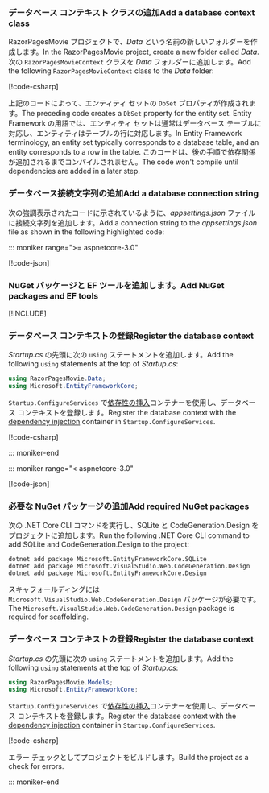 <a name="dc"></a>

### <a name="add-a-database-context-class"></a><span data-ttu-id="94802-101">データベース コンテキスト クラスの追加</span><span class="sxs-lookup"><span data-stu-id="94802-101">Add a database context class</span></span>

<span data-ttu-id="94802-102">RazorPagesMovie プロジェクトで、*Data* という名前の新しいフォルダーを作成します。</span><span class="sxs-lookup"><span data-stu-id="94802-102">In the RazorPagesMovie project, create a new folder called *Data*.</span></span> <span data-ttu-id="94802-103">次の `RazorPagesMovieContext` クラスを *Data* フォルダーに追加します。</span><span class="sxs-lookup"><span data-stu-id="94802-103">Add the following `RazorPagesMovieContext` class to the *Data* folder:</span></span>

[!code-csharp[](~/tutorials/razor-pages/razor-pages-start/sample/RazorPagesMovie30/Data/RazorPagesMovieContext.cs)]

<span data-ttu-id="94802-104">上記のコードによって、エンティティ セットの `DbSet` プロパティが作成されます。</span><span class="sxs-lookup"><span data-stu-id="94802-104">The preceding code creates a `DbSet` property for the entity set.</span></span> <span data-ttu-id="94802-105">Entity Framework の用語では、エンティティ セットは通常はデータベース テーブルに対応し、エンティティはテーブルの行に対応します。</span><span class="sxs-lookup"><span data-stu-id="94802-105">In Entity Framework terminology, an entity set typically corresponds to a database table, and an entity corresponds to a row in the table.</span></span> <span data-ttu-id="94802-106">このコードは、後の手順で依存関係が追加されるまでコンパイルされません。</span><span class="sxs-lookup"><span data-stu-id="94802-106">The code won't compile until dependencies are added in a later step.</span></span>

<a name="cs"></a>

### <a name="add-a-database-connection-string"></a><span data-ttu-id="94802-107">データベース接続文字列の追加</span><span class="sxs-lookup"><span data-stu-id="94802-107">Add a database connection string</span></span>

<span data-ttu-id="94802-108">次の強調表示されたコードに示されているように、*appsettings.json* ファイルに接続文字列を追加します。</span><span class="sxs-lookup"><span data-stu-id="94802-108">Add a connection string to the *appsettings.json* file as shown in the following highlighted code:</span></span>

::: moniker range=">= aspnetcore-3.0"

[!code-json[](~/tutorials/razor-pages/razor-pages-start/sample/RazorPagesMovie30/appsettings_SQLite.json?highlight=10-12)]

### <a name="add-nuget-packages-and-ef-tools"></a><span data-ttu-id="94802-109">NuGet パッケージと EF ツールを追加します。</span><span class="sxs-lookup"><span data-stu-id="94802-109">Add NuGet packages and EF tools</span></span>

[!INCLUDE[](~/includes/add-EF-NuGet-SQLite-CLI.md)]

<a name="reg"></a>

### <a name="register-the-database-context"></a><span data-ttu-id="94802-110">データベース コンテキストの登録</span><span class="sxs-lookup"><span data-stu-id="94802-110">Register the database context</span></span>

<span data-ttu-id="94802-111">*Startup.cs* の先頭に次の `using` ステートメントを追加します。</span><span class="sxs-lookup"><span data-stu-id="94802-111">Add the following `using` statements at the top of *Startup.cs*:</span></span>

```csharp
using RazorPagesMovie.Data;
using Microsoft.EntityFrameworkCore;
```

<span data-ttu-id="94802-112">`Startup.ConfigureServices` で[依存性の挿入](xref:fundamentals/dependency-injection)コンテナーを使用し、データベース コンテキストを登録します。</span><span class="sxs-lookup"><span data-stu-id="94802-112">Register the database context with the [dependency injection](xref:fundamentals/dependency-injection) container in `Startup.ConfigureServices`.</span></span>

[!code-csharp[](~/tutorials/razor-pages/razor-pages-start/sample/RazorPagesMovie30/Startup.cs?name=snippet_UseSqlite&highlight=11-12)]

::: moniker-end

::: moniker range="< aspnetcore-3.0"

[!code-json[](~/tutorials/razor-pages/razor-pages-start/sample/RazorPagesMovie/appsettings_SQLite.json?highlight=8-9)]

### <a name="add-required-nuget-packages"></a><span data-ttu-id="94802-113">必要な NuGet パッケージの追加</span><span class="sxs-lookup"><span data-stu-id="94802-113">Add required NuGet packages</span></span>

<span data-ttu-id="94802-114">次の .NET Core CLI コマンドを実行し、SQLite と CodeGeneration.Design をプロジェクトに追加します。</span><span class="sxs-lookup"><span data-stu-id="94802-114">Run the following .NET Core CLI command to add SQLite and CodeGeneration.Design to the project:</span></span>

```dotnetcli
dotnet add package Microsoft.EntityFrameworkCore.SQLite
dotnet add package Microsoft.VisualStudio.Web.CodeGeneration.Design
dotnet add package Microsoft.EntityFrameworkCore.Design
```

<span data-ttu-id="94802-115">スキャフォールディングには `Microsoft.VisualStudio.Web.CodeGeneration.Design` パッケージが必要です。</span><span class="sxs-lookup"><span data-stu-id="94802-115">The `Microsoft.VisualStudio.Web.CodeGeneration.Design` package is required for scaffolding.</span></span>

<a name="reg"></a>

### <a name="register-the-database-context"></a><span data-ttu-id="94802-116">データベース コンテキストの登録</span><span class="sxs-lookup"><span data-stu-id="94802-116">Register the database context</span></span>

<span data-ttu-id="94802-117">*Startup.cs* の先頭に次の `using` ステートメントを追加します。</span><span class="sxs-lookup"><span data-stu-id="94802-117">Add the following `using` statements at the top of *Startup.cs*:</span></span>

```csharp
using RazorPagesMovie.Models;
using Microsoft.EntityFrameworkCore;
```

<span data-ttu-id="94802-118">`Startup.ConfigureServices` で[依存性の挿入](xref:fundamentals/dependency-injection)コンテナーを使用し、データベース コンテキストを登録します。</span><span class="sxs-lookup"><span data-stu-id="94802-118">Register the database context with the [dependency injection](xref:fundamentals/dependency-injection) container in `Startup.ConfigureServices`.</span></span>

[!code-csharp[](~/tutorials/razor-pages/razor-pages-start/sample/RazorPagesMovie22/Startup.cs?name=snippet_UseSqlite&highlight=11-12)]

<span data-ttu-id="94802-119">エラー チェックとしてプロジェクトをビルドします。</span><span class="sxs-lookup"><span data-stu-id="94802-119">Build the project as a check for errors.</span></span>

::: moniker-end
